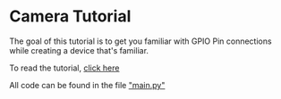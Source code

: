 # Camera Tutorial
The goal of this tutorial is to get you familiar with GPIO Pin connections while creating a device that's familiar.

To read the tutorial, [click here]()

All code can be found in the file ["main.py"]()
